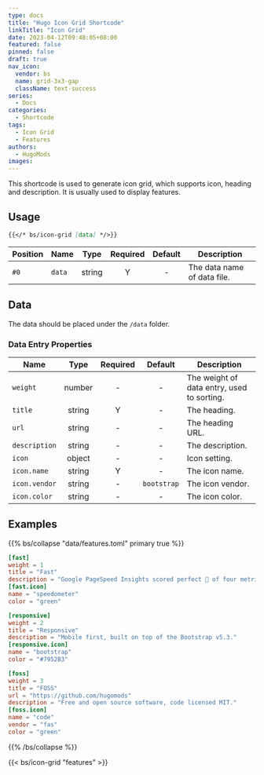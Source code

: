 ```yaml
---
type: docs
title: "Hugo Icon Grid Shortcode"
linkTitle: "Icon Grid"
date: 2023-04-12T09:48:05+08:00
featured: false
pinned: false
draft: true
nav_icon:
  vendor: bs
  name: grid-3x3-gap
  className: text-success
series:
  - Docs
categories:
  - Shortcode
tags:
  - Icon Grid
  - Features
authors:
  - HugoMods
images:
---
```


This shortcode is used to generate icon grid, which supports icon, heading and description. It is usually used to display features.

<!--more-->

## Usage

```markdown
{{</* bs/icon-grid [data] */>}}
```

| Position | Name   |  Type  | Required | Default | Description                 |
| -------- | ------ | :----: | :------: | :-----: | --------------------------- |
| `#0`     | `data` | string |    Y     |    -    | The data name of data file. |

## Data

The data should be placed under the `/data` folder.

### Data Entry Properties

| Name          |  Type  | Required |   Default   | Description                                |
| ------------- | :----: | :------: | :---------: | ------------------------------------------ |
| `weight`      | number |    -     |      -      | The weight of data entry, used to sorting. |
| `title`       | string |    Y     |      -      | The heading.                               |
| `url`         | string |    -     |      -      | The heading URL.                           |
| `description` | string |    -     |      -      | The description.                           |
| `icon`        | object |    -     |      -      | Icon setting.                              |
| `icon.name`   | string |    Y     |      -      | The icon name.                             |
| `icon.vendor` | string |    -     | `bootstrap` | The icon vendor.                           |
| `icon.color`  | string |    -     |      -      | The icon color.                            |

## Examples

{{% bs/collapse "data/features.toml" primary true %}}

```toml
[fast]
weight = 1
title = "Fast"
description = "Google PageSpeed Insights scored perfect 💯 of four metrics on mobile and desktop."
[fast.icon]
name = "speedometer"
color = "green"

[responsive]
weight = 2
title = "Responsive"
description = "Mobile first, built on top of the Bootstrap v5.3."
[responsive.icon]
name = "bootstrap"
color = "#7952B3"

[foss]
weight = 3
title = "FOSS"
url = "https://github.com/hugomods"
description = "Free and open source software, code licensed MIT."
[foss.icon]
name = "code"
vendor = "fas"
color = "green"
```

{{% /bs/collapse %}}

{{< bs/icon-grid "features" >}}
